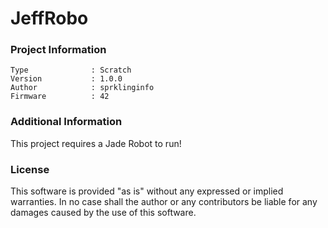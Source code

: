 JeffRobo
================



### Project Information
```
Type              : Scratch
Version           : 1.0.0
Author            : sprklinginfo
Firmware          : 42
```

### Additional Information
This project requires a Jade Robot to run!

### License
This software is provided "as is" without any expressed or implied warranties.  In no case shall the author or any contributors be liable for any damages caused by the use of this software.

